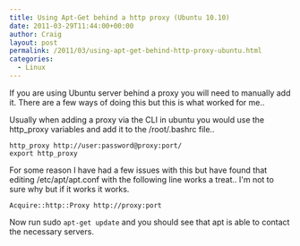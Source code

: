 ```yaml
---
title: Using Apt-Get behind a http proxy (Ubuntu 10.10)
date: 2011-03-29T11:44:00+00:00
author: Craig
layout: post
permalink: /2011/03/using-apt-get-behind-http-proxy-ubuntu.html
categories:
  - Linux
---
```


If you are using Ubuntu server behind a proxy you will need to manually add it. There are a few ways of doing this but this is what worked for me..

<!--more-->

Usually when adding a proxy via the CLI in ubuntu you would use the http_proxy variables and add it to the /root/.bashrc file..

```
http_proxy http://user:password@proxy:port/
export http_proxy
```

For some reason I have had a few issues with this but have found that editing /etc/apt/apt.conf with the following line works a treat.. I'm not to sure why but if it works it works.

```
Acquire::http::Proxy http://proxy:port
```

Now run sudo `apt-get update` and you should see that apt is able to contact the necessary servers.
